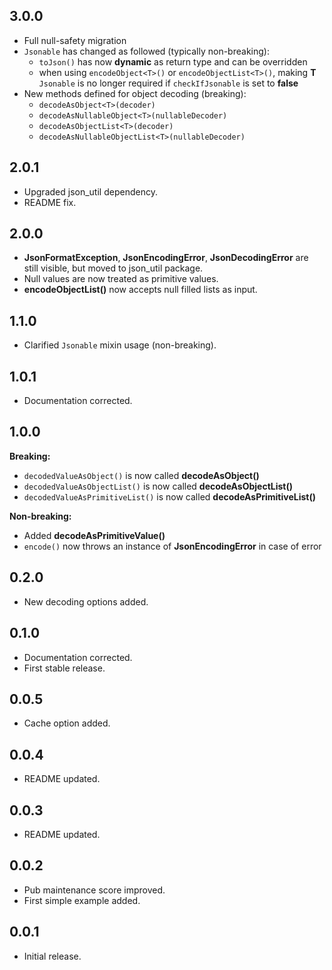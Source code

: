 ## 3.0.0

- Full null-safety migration
- `Jsonable` has changed as followed (typically non-breaking):
    - `toJson()` has now **dynamic** as return type and can be overridden
    - when using `encodeObject<T>()` or `encodeObjectList<T>()`, making **T** `Jsonable` is no longer required
      if `checkIfJsonable` is set to **false**
- New methods defined for object decoding (breaking):
    - `decodeAsObject<T>(decoder)`
    - `decodeAsNullableObject<T>(nullableDecoder)`
    - `decodeAsObjectList<T>(decoder)`
    - `decodeAsNullableObjectList<T>(nullableDecoder)`

## 2.0.1

- Upgraded json_util dependency.
- README fix.

## 2.0.0

- **JsonFormatException**, **JsonEncodingError**, **JsonDecodingError** are still visible, but moved to json_util
  package.
- Null values are now treated as primitive values.
- **encodeObjectList()** now accepts null filled lists as input.

## 1.1.0

* Clarified `Jsonable` mixin usage (non-breaking).

## 1.0.1

* Documentation corrected.

## 1.0.0

**Breaking:**

- `decodedValueAsObject()` is now called **decodeAsObject()**
- `decodedValueAsObjectList()` is now called **decodeAsObjectList()**
- `decodedValueAsPrimitiveList()` is now called **decodeAsPrimitiveList()**

**Non-breaking:**

- Added **decodeAsPrimitiveValue()**
- `encode()` now throws an instance of **JsonEncodingError** in case of error

## 0.2.0

* New decoding options added.

## 0.1.0

* Documentation corrected.
* First stable release.

## 0.0.5

* Cache option added.

## 0.0.4

* README updated.

## 0.0.3

* README updated.

## 0.0.2

* Pub maintenance score improved.
* First simple example added.

## 0.0.1

* Initial release.
